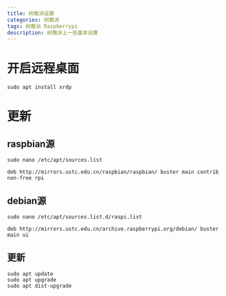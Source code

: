 ```yaml
---
title: 树莓派设置
categories: 树莓派
tags: 树莓派 Raspberrypi 
description: 树莓派上一些基本设置
---
```

# 开启远程桌面
```
sudo apt install xrdp
```

# 更新
## raspbian源
```
sudo nano /etc/apt/sources.list
```
```
deb http://mirrors.ustc.edu.cn/raspbian/raspbian/ buster main contrib non-free rpi
```

## debian源
```
sudo nano /etc/apt/sources.list.d/raspi.list
```
```
deb http://mirrors.ustc.edu.cn/archive.raspberrypi.org/debian/ buster main ui
```

## 更新
```
sudo apt update
sudo apt upgrade
sudo apt dist-upgrade
```
